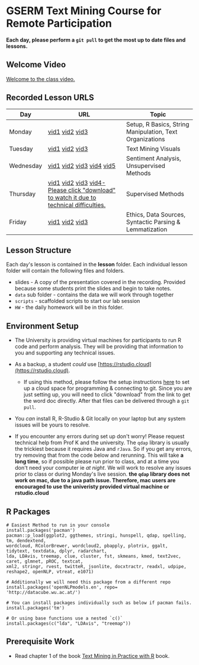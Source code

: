 # GSERM Text Mining Course for Remote Participation

**Each day, please perform a `git pull` to get the most up to date files and lessons.**

## Welcome Video
[Welcome to the class video.](https://www.amazon.com/clouddrive/share/wphzBWpcDj3s4N5PzQmZUyq4xCumZtsdKi5FYjBbO0X)

## Recorded Lesson URLS

|Day   | URL   |Topic   |
|---|---|---|
| Monday  | [vid1](https://www.youtube.com/watch?v=INR9GYTSUHw) [vid2](https://www.youtube.com/watch?v=NsaFGzyiPpY&feature=youtu.be) [vid3](https://youtu.be/VVV2oREz3IE)|  Setup, R Basics, String Manipulation, Text Organizations |
| Tuesday  | [vid1](https://www.loom.com/share/cd2854b0007c4d8bb5e799a35309227b) [vid2](https://www.loom.com/share/41049b2d4a694d899972c98bb0c30989) [vid3](https://www.loom.com/share/cb67587d589946668de6867dff3e32a6) | Text Mining Visuals   |
| Wednesday  | [vid1](https://www.loom.com/share/ba7b4b37174845bd9d8ab337679bf8ae) [vid2](https://www.loom.com/share/3da4a384043b4d238e667ff8ae041dda)  [vid3](https://www.loom.com/share/515e473fb1db47a889533e279fa089be) [vid4](https://www.loom.com/share/5ad4dbc235d94bc990bfdb7095b23b36) [vid5](https://www.loom.com/share/206e30d96573446596a3f7715575bfbf)| Sentiment Analysis, Unsupervised Methods   |
| Thursday  | [vid1](https://www.loom.com/share/e588883cab3b4acdac7ae01b9b23abe2) [vid2](https://www.loom.com/share/73afc3f8d48c4e3795d69b4e3217faf4) [vid3](https://www.loom.com/share/19f769d41d294caba7092caa7c3e1420) [vid4- Please click "download" to watch it due to technical difficulties.](https://www.loom.com/share/519c8204db4f48a0897116569803f13a) | Supervised Methods  |
| Friday  | [vid1](https://www.loom.com/share/7681ddfe78fe4e58a529286d1e878211) [vid2](https://www.loom.com/share/e9ad16389d8749a8a3c7ccc28c95cecb) [vid3](https://www.loom.com/share/87f954a992e54f8ea46a99fcf52800ad)  | Ethics, Data Sources, Syntactic Parsing & Lemmatization  |

## Lesson Structure
Each day's lesson is contained in the **lesson** folder.  Each individual lesson folder will contain the following files and folders.
 
* slides - A copy of the presentation covered in the recording.  Provided because some students print the slides and begin to take notes.
* `data` sub folder - contains the data we will work through together
* `scripts` - scaffolded scripts to start our lab session
* `HW` - the daily homework will be in this folder.

## Environment Setup
* The University is providing virtual machines for participants to run R code and perform analysis.  They will be providing that information to you and supporting any technical issues.

* As a backup, a student *could* use  [https://rstudio.cloud](https://rstudio.cloud). 
  * If using this method, please follow the setup instructions [here](https://github.com/kwartler/GSERM_TextMining/blob/master/Rstudio_Cloud_Instructions.docx) to set up a cloud space for programming & connecting to git.  Since you are just setting up, you will need to click "download" from the link to get the word doc directly.  After that files can be delivered through a `git pull`.

* You *can* install R, R-Studio & Git locally on your laptop but any system issues will be yours to resolve.  

- If you encounter any errors during set up don't worry!  Please request technical help from Prof K and the university.  The `qdap` library is usually the trickiest because it requires Java and `rJava`.  So if you get any errors, try removing that from the code below and rerunning.  This will take **a long time**, so if possible please run prior to class, and at a time you don't need your computer ie *at night*.  We will work to resolve any issues prior to class or during Monday's live session.  **the `qdap` library does not work on mac, due to a java path issue.  Therefore, mac users are encouraged to use the univeristy provided virtual machine or rstudio.cloud**

## R Packages

```
# Easiest Method to run in your console
install.packages('pacman')
pacman::p_load(ggplot2, ggthemes, stringi, hunspell, qdap, spelling, tm, dendextend,
wordcloud, RColorBrewer, wordcloud2, pbapply, plotrix, ggalt, tidytext, textdata, dplyr, radarchart, 
lda, LDAvis, treemap, clue, cluster, fst, skmeans, kmed, text2vec, caret, glmnet, pROC, textcat, 
xml2, stringr, rvest, twitteR, jsonlite, docxtractr, readxl, udpipe, reshape2, openNLP, vtreat, e1071)

# Additionally we will need this package from a different repo
install.packages('openNLPmodels.en', repo= 'http://datacube.wu.ac.at/')

# You can install packages individually such as below if pacman fails.
install.packages('tm')

# Or using base functions use a nested `c()`
install.packages(c("lda", "LDAvis", "treemap"))

```

## Prerequisite Work
*  Read chapter 1 of the book [Text Mining in Practice with R](https://www.amazon.com/Text-Mining-Practice-Ted-Kwartler/dp/1119282012) book.
